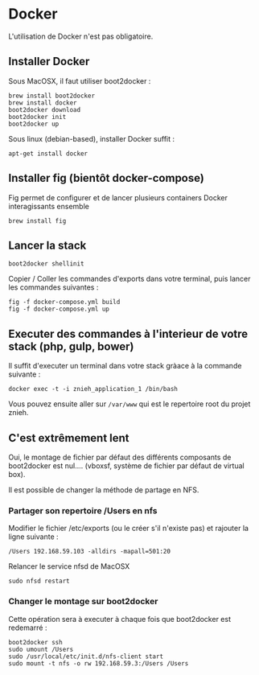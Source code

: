 # Docker

L'utilisation de Docker n'est pas obligatoire.

## Installer Docker

Sous MacOSX, il faut utiliser boot2docker :

```
brew install boot2docker
brew install docker
boot2docker download
boot2docker init
boot2docker up
```

Sous linux (debian-based), installer Docker suffit :
```
apt-get install docker
```


## Installer fig (bientôt docker-compose)

Fig permet de configurer et de lancer plusieurs containers Docker interagissants ensemble

```
brew install fig
```

## Lancer la stack

```
boot2docker shellinit
```

Copier / Coller les commandes d'exports dans votre terminal, puis lancer les commandes suivantes :

```
fig -f docker-compose.yml build
fig -f docker-compose.yml up
```

## Executer des commandes à l'interieur de votre stack (php, gulp, bower)

Il suffit d'executer un terminal dans votre stack gràace à la commande suivante :

```
docker exec -t -i znieh_application_1 /bin/bash
```

Vous pouvez ensuite aller sur `/var/www` qui est le repertoire root du projet znieh.

## C'est extrêmement lent

Oui, le montage de fichier par défaut des différents composants de boot2docker est nul.... (vboxsf, système de fichier par défaut de virtual box).

Il est possible de changer la méthode de partage en NFS.

### Partager son repertoire /Users en nfs

Modifier le fichier /etc/exports (ou le créer s'il n'existe pas) et rajouter la ligne suivante :

```
/Users 192.168.59.103 -alldirs -mapall=501:20
```

Relancer le service nfsd de MacOSX

```
sudo nfsd restart
```

### Changer le montage sur boot2docker

Cette opération sera à executer à chaque fois que boot2docker est redemarré :

```
boot2docker ssh
sudo umount /Users
sudo /usr/local/etc/init.d/nfs-client start
sudo mount -t nfs -o rw 192.168.59.3:/Users /Users
```

